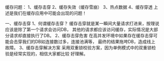缓存问题：
1、缓存击穿
2、缓存失效（缓存雪崩）
3、热点数据
4、缓存穿透
上述是我们在缓存应用中可能会出现的问题！

一、缓存击穿
1、何谓缓存击穿？
   缓存击穿就是某一瞬间大量请求打进来，按理说应该是除了第一个请求会访问DB，
其他的请求都应该访问缓存，实际情况是大部分请求却直接执行了DB。
2、缓存击穿危害
   在高并发环境中如果存在缓存击穿可能会击穿我们的DB如连接数过多，连接池满等，
最终的结果拖垮DB，造成线上故障。
3、缓存击穿解决方案
   采用双重锁校验方案，因为单例模式中的双重锁检验是经常实现的，相信大家都比较
好理解。
